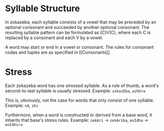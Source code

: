 # Syllable Structure

In zokazeba, each syllable consists of a vowel that may be preceded by an optional consonant and succeeded by another optional consonant.
The resulting syllable pattern can be formulated as (C)V(C), where each C is replaced by a consonant and each V by a vowel.

A word may start or end in a vowel or consonant.
The rules for consonant codas and tuples are as specified in [[Consonants]].

# Stress

Each zokazeba word has one stressed syllable.
As a rule of thumb, a word's second-to-last syllable is usually stressed.
Example: `zokazEba`, `azhUra`

This is, obviously, not the case for words that only consist of one syllable.
Example: `nA`, `zhi`

Furthermore, when a word is constructed or derived from a base word, it inherits that base's stress rules.
Example: `zekAri` → `zekAriba`, `enIdha` → `enIdhiru`
